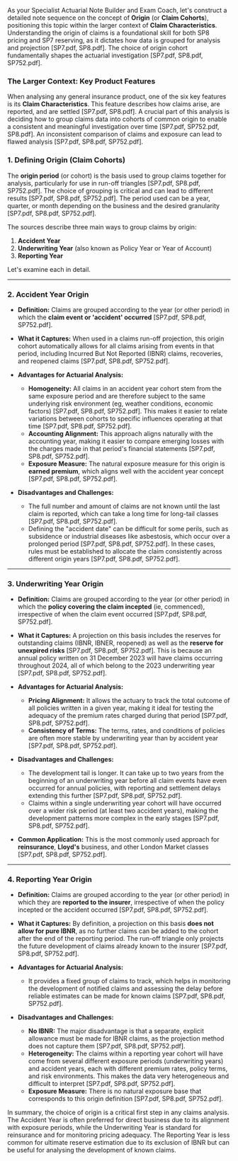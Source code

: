 As your Specialist Actuarial Note Builder and Exam Coach, let's construct a detailed note sequence on the concept of **Origin** (or **Claim Cohorts**), positioning this topic within the larger context of **Claim Characteristics**. Understanding the origin of claims is a foundational skill for both SP8 pricing and SP7 reserving, as it dictates how data is grouped for analysis and projection \[SP7.pdf, SP8.pdf\]. The choice of origin cohort fundamentally shapes the actuarial investigation \[SP7.pdf, SP8.pdf, SP752.pdf\].

### **The Larger Context: Key Product Features**

When analysing any general insurance product, one of the six key features is its **Claim Characteristics**. This feature describes how claims arise, are reported, and are settled \[SP7.pdf, SP8.pdf\]. A crucial part of this analysis is deciding how to group claims data into cohorts of common origin to enable a consistent and meaningful investigation over time \[SP7.pdf, SP752.pdf, SP8.pdf\]. An inconsistent comparison of claims and exposure can lead to flawed analysis \[SP7.pdf, SP8.pdf, SP752.pdf\].

### **1\. Defining Origin (Claim Cohorts)**

The **origin period** (or cohort) is the basis used to group claims together for analysis, particularly for use in run-off triangles \[SP7.pdf, SP8.pdf, SP752.pdf\]. The choice of grouping is critical and can lead to different results \[SP7.pdf, SP8.pdf, SP752.pdf\]. The period used can be a year, quarter, or month depending on the business and the desired granularity \[SP7.pdf, SP8.pdf, SP752.pdf\].

The sources describe three main ways to group claims by origin:

1. **Accident Year**  
2. **Underwriting Year** (also known as Policy Year or Year of Account)  
3. **Reporting Year**

Let's examine each in detail.

---

### **2\. Accident Year Origin**

* **Definition:** Claims are grouped according to the year (or other period) in which the **claim event or 'accident' occurred** \[SP7.pdf, SP8.pdf, SP752.pdf\].

* **What it Captures:** When used in a claims run-off projection, this origin cohort automatically allows for all claims arising from events in that period, including Incurred But Not Reported (IBNR) claims, recoveries, and reopened claims \[SP7.pdf, SP8.pdf, SP752.pdf\].

* **Advantages for Actuarial Analysis:**

  * **Homogeneity:** All claims in an accident year cohort stem from the same exposure period and are therefore subject to the same underlying risk environment (eg, weather conditions, economic factors) \[SP7.pdf, SP8.pdf, SP752.pdf\]. This makes it easier to relate variations between cohorts to specific influences operating at that time \[SP7.pdf, SP8.pdf, SP752.pdf\].  
  * **Accounting Alignment:** This approach aligns naturally with the accounting year, making it easier to compare emerging losses with the charges made in that period's financial statements \[SP7.pdf, SP8.pdf, SP752.pdf\].  
  * **Exposure Measure:** The natural exposure measure for this origin is **earned premium**, which aligns well with the accident year concept \[SP7.pdf, SP8.pdf, SP752.pdf\].  
* **Disadvantages and Challenges:**

  * The full number and amount of claims are not known until the last claim is reported, which can take a long time for long-tail classes \[SP7.pdf, SP8.pdf, SP752.pdf\].  
  * Defining the "accident date" can be difficult for some perils, such as subsidence or industrial diseases like asbestosis, which occur over a prolonged period \[SP7.pdf, SP8.pdf, SP752.pdf\]. In these cases, rules must be established to allocate the claim consistently across different origin years \[SP7.pdf, SP8.pdf, SP752.pdf\].

---

### **3\. Underwriting Year Origin**

* **Definition:** Claims are grouped according to the year (or other period) in which the **policy covering the claim incepted** (ie, commenced), irrespective of when the claim event occurred \[SP7.pdf, SP8.pdf, SP752.pdf\].

* **What it Captures:** A projection on this basis includes the reserves for outstanding claims (IBNR, IBNER, reopened) as well as the **reserve for unexpired risks** \[SP7.pdf, SP8.pdf, SP752.pdf\]. This is because an annual policy written on 31 December 2023 will have claims occurring throughout 2024, all of which belong to the 2023 underwriting year \[SP7.pdf, SP8.pdf, SP752.pdf\].

* **Advantages for Actuarial Analysis:**

  * **Pricing Alignment:** It allows the actuary to track the total outcome of all policies written in a given year, making it ideal for testing the adequacy of the premium rates charged during that period \[SP7.pdf, SP8.pdf, SP752.pdf\].  
  * **Consistency of Terms:** The terms, rates, and conditions of policies are often more stable by underwriting year than by accident year \[SP7.pdf, SP8.pdf, SP752.pdf\].  
* **Disadvantages and Challenges:**

  * The development tail is longer. It can take up to two years from the beginning of an underwriting year before all claim events have even occurred for annual policies, with reporting and settlement delays extending this further \[SP7.pdf, SP8.pdf, SP752.pdf\].  
  * Claims within a single underwriting year cohort will have occurred over a wider risk period (at least two accident years), making the development patterns more complex in the early stages \[SP7.pdf, SP8.pdf, SP752.pdf\].  
* **Common Application:** This is the most commonly used approach for **reinsurance**, **Lloyd's** business, and other London Market classes \[SP7.pdf, SP8.pdf, SP752.pdf\].

---

### **4\. Reporting Year Origin**

* **Definition:** Claims are grouped according to the year (or other period) in which they are **reported to the insurer**, irrespective of when the policy incepted or the accident occurred \[SP7.pdf, SP8.pdf, SP752.pdf\].

* **What it Captures:** By definition, a projection on this basis **does not allow for pure IBNR**, as no further claims can be added to the cohort after the end of the reporting period. The run-off triangle only projects the future development of claims already known to the insurer \[SP7.pdf, SP8.pdf, SP752.pdf\].

* **Advantages for Actuarial Analysis:**

  * It provides a fixed group of claims to track, which helps in monitoring the development of notified claims and assessing the delay before reliable estimates can be made for known claims \[SP7.pdf, SP8.pdf, SP752.pdf\].  
* **Disadvantages and Challenges:**

  * **No IBNR:** The major disadvantage is that a separate, explicit allowance must be made for IBNR claims, as the projection method does not capture them \[SP7.pdf, SP8.pdf, SP752.pdf\].  
  * **Heterogeneity:** The claims within a reporting year cohort will have come from several different exposure periods (underwriting years) and accident years, each with different premium rates, policy terms, and risk environments. This makes the data very heterogeneous and difficult to interpret \[SP7.pdf, SP8.pdf, SP752.pdf\].  
  * **Exposure Measure:** There is no natural exposure base that corresponds to this origin definition \[SP7.pdf, SP8.pdf, SP752.pdf\].

In summary, the choice of origin is a critical first step in any claims analysis. The Accident Year is often preferred for direct business due to its alignment with exposure periods, while the Underwriting Year is standard for reinsurance and for monitoring pricing adequacy. The Reporting Year is less common for ultimate reserve estimation due to its exclusion of IBNR but can be useful for analysing the development of known claims.

